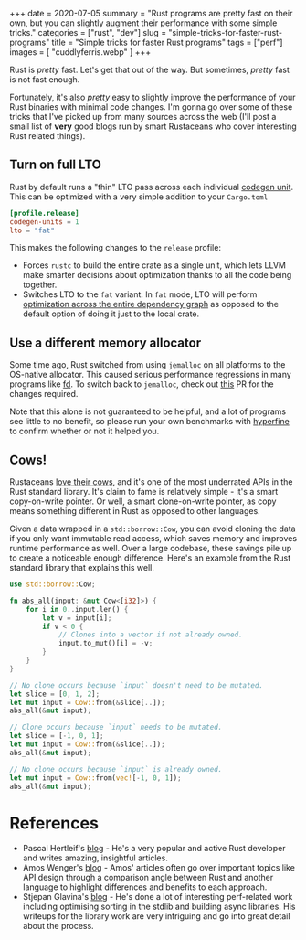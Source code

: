 +++
date = 2020-07-05
summary = "Rust programs are pretty fast on their own, but you can slightly augment their performance with some simple tricks."
categories = ["rust", "dev"]
slug = "simple-tricks-for-faster-rust-programs"
title = "Simple tricks for faster Rust programs"
tags = ["perf"]
images = [ "cuddlyferris.webp" ]
+++

Rust is _pretty_ fast. Let's get that out of the way. But sometimes, _pretty_ fast is not fast enough.

Fortunately, it's also _pretty_ easy to slightly improve the performance of your Rust binaries with minimal code changes. I'm gonna go over some of these tricks that I've picked up from many sources across the web (I'll post a small list of **very** good blogs run by smart Rustaceans who cover interesting Rust related things).

## Turn on full LTO

Rust by default runs a "thin" LTO pass across each individual [codegen unit](https://doc.rust-lang.org/rustc/codegen-options/index.html#codegen-units). This can be optimized with a very simple addition to your `Cargo.toml`

```toml
[profile.release]
codegen-units = 1
lto = "fat"
```

This makes the following changes to the `release` profile:

- Forces `rustc` to build the entire crate as a single unit, which lets LLVM make smarter decisions about optimization thanks to all the code being together.
- Switches LTO to the `fat` variant. In `fat` mode, LTO will perform [optimization across the entire dependency graph](https://doc.rust-lang.org/rustc/codegen-options/index.html#lto) as opposed to the default option of doing it just to the local crate.

## Use a different memory allocator

Some time ago, Rust switched from using `jemalloc` on all platforms to the OS-native allocator. This caused serious performance regressions in many programs like [fd](https://github.com/sharkdp/fd). To switch back to `jemalloc`, check out [this](https://github.com/sharkdp/fd/pull/481) PR for the changes required.

Note that this alone is not guaranteed to be helpful, and a lot of programs see little to no benefit, so please run your own benchmarks with [hyperfine](https://github.com/sharkdp/hyperfine) to confirm whether or not it helped you.

## Cows!

Rustaceans [love their cows](https://www.reddit.com/r/rust/comments/8o1pxh/the_secret_life_of_cows/), and it's one of the most underrated APIs in the Rust standard library. It's claim to fame is relatively simple - it's a smart copy-on-write pointer. Or well, a smart clone-on-write pointer, as copy means something different in Rust as opposed to other languages.

Given a data wrapped in a `std::borrow::Cow`, you can avoid cloning the data if you only want immutable read access, which saves memory and improves runtime performance as well. Over a large codebase, these savings pile up to create a noticeable enough difference. Here's an example from the Rust standard library that explains this well.

```rust
use std::borrow::Cow;

fn abs_all(input: &mut Cow<[i32]>) {
    for i in 0..input.len() {
        let v = input[i];
        if v < 0 {
            // Clones into a vector if not already owned.
            input.to_mut()[i] = -v;
        }
    }
}

// No clone occurs because `input` doesn't need to be mutated.
let slice = [0, 1, 2];
let mut input = Cow::from(&slice[..]);
abs_all(&mut input);

// Clone occurs because `input` needs to be mutated.
let slice = [-1, 0, 1];
let mut input = Cow::from(&slice[..]);
abs_all(&mut input);

// No clone occurs because `input` is already owned.
let mut input = Cow::from(vec![-1, 0, 1]);
abs_all(&mut input);
```

# References

- Pascal Hertleif's [blog](https://deterministic.space/) - He's a very popular and active Rust developer and writes amazing, insightful articles.
- Amos Wenger's [blog](https://fasterthanli.me) - Amos' articles often go over important topics like API design through a comparison angle between Rust and another language to highlight differences and benefits to each approach.
- Stjepan Glavina's [blog](https://stjepang.github.io/) - He's done a lot of interesting perf-related work including optimising sorting in the stdlib and building async libraries. His writeups for the library work are very intriguing and go into great detail about the process.
